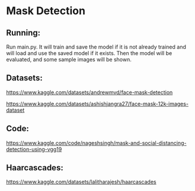 # Mask Detection

## Running:
Run main.py. It will train and save the model if it is not already trained and will load and use the saved model if it exists. 
Then the model will be evaluated, and some sample images will be shown.

## Datasets:

https://www.kaggle.com/datasets/andrewmvd/face-mask-detection

https://www.kaggle.com/datasets/ashishjangra27/face-mask-12k-images-dataset

## Code:

https://www.kaggle.com/code/nageshsingh/mask-and-social-distancing-detection-using-vgg19

## Haarcascades:

https://www.kaggle.com/datasets/lalitharajesh/haarcascades